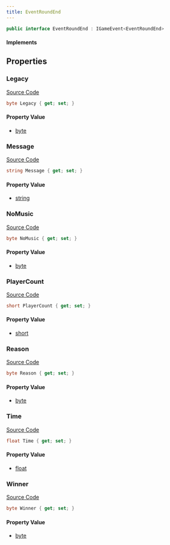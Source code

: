 ```yaml
---
title: EventRoundEnd
---
```


```csharp
public interface EventRoundEnd : IGameEvent<EventRoundEnd>
```

#### Implements

## Properties

### Legacy

[Source Code](https://github.com/swiftly-solution/swiftlys2/blob/main/managed/src/SwiftlyS2.Generated/GameEvents/Interfaces/EventRoundEnd.cs#L49)

```csharp
byte Legacy { get; set; }
```

#### Property Value

- [byte](https://learn.microsoft.com/dotnet/api/system.byte)

### Message

[Source Code](https://github.com/swiftly-solution/swiftlys2/blob/main/managed/src/SwiftlyS2.Generated/GameEvents/Interfaces/EventRoundEnd.cs#L37)

```csharp
string Message { get; set; }
```

#### Property Value

- [string](https://learn.microsoft.com/dotnet/api/system.string)

### NoMusic

[Source Code](https://github.com/swiftly-solution/swiftlys2/blob/main/managed/src/SwiftlyS2.Generated/GameEvents/Interfaces/EventRoundEnd.cs#L63)

```csharp
byte NoMusic { get; set; }
```

#### Property Value

- [byte](https://learn.microsoft.com/dotnet/api/system.byte)

### PlayerCount

[Source Code](https://github.com/swiftly-solution/swiftlys2/blob/main/managed/src/SwiftlyS2.Generated/GameEvents/Interfaces/EventRoundEnd.cs#L56)

```csharp
short PlayerCount { get; set; }
```

#### Property Value

- [short](https://learn.microsoft.com/dotnet/api/system.int16)

### Reason

[Source Code](https://github.com/swiftly-solution/swiftlys2/blob/main/managed/src/SwiftlyS2.Generated/GameEvents/Interfaces/EventRoundEnd.cs#L30)

```csharp
byte Reason { get; set; }
```

#### Property Value

- [byte](https://learn.microsoft.com/dotnet/api/system.byte)

### Time

[Source Code](https://github.com/swiftly-solution/swiftlys2/blob/main/managed/src/SwiftlyS2.Generated/GameEvents/Interfaces/EventRoundEnd.cs#L42)

```csharp
float Time { get; set; }
```

#### Property Value

- [float](https://learn.microsoft.com/dotnet/api/system.single)

### Winner

[Source Code](https://github.com/swiftly-solution/swiftlys2/blob/main/managed/src/SwiftlyS2.Generated/GameEvents/Interfaces/EventRoundEnd.cs#L23)

```csharp
byte Winner { get; set; }
```

#### Property Value

- [byte](https://learn.microsoft.com/dotnet/api/system.byte)

